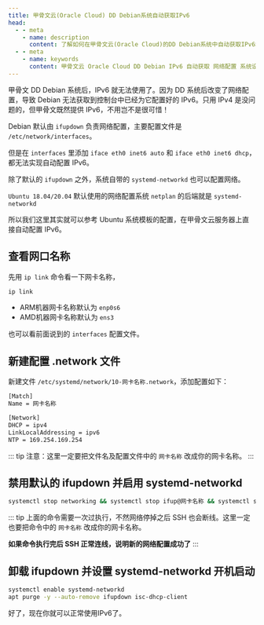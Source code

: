 ```yaml
---
title: 甲骨文云(Oracle Cloud) DD Debian系统自动获取IPv6
head:
  - - meta
    - name: description
      content: 了解如何在甲骨文云(Oracle Cloud)的DD Debian系统中自动获取IPv6地址的配置与操作方法。
  - - meta
    - name: keywords
      content: 甲骨文云 Oracle Cloud DD Debian IPv6 自动获取 网络配置 系统设置
---
```


甲骨文 DD Debian 系统后，IPv6 就无法使用了。因为 DD 系统后改变了网络配置，导致 Debian 无法获取到控制台中已经为它配置好的 IPv6。只用 IPv4 是没问题的，但甲骨文既然提供 IPv6，不用岂不是很可惜！

Debian 默认由 `ifupdown` 负责网络配置，主要配置文件是 `/etc/network/interfaces`。

但是在 `interfaces` 里添加 `iface eth0 inet6 auto` 和 `iface eth0 inet6 dhcp`，都无法实现自动配置 IPv6。

除了默认的 `ifupdown` 之外，系统自带的 `systemd-networkd` 也可以配置网络。

`Ubuntu 18.04/20.04` 默认使用的网络配置系统 `netplan` 的后端就是 `systemd-networkd`

所以我们这里其实就可以参考 Ubuntu 系统模板的配置，在甲骨文云服务器上直接自动配置 IPv6。

## 查看网口名称

先用 `ip link` 命令看一下网卡名称，

```sh
ip link
```

- ARM机器网卡名称默认为 `enp0s6`
- AMD机器网卡名称默认为 `ens3`

也可以看前面说到的 `interfaces` 配置文件。

## 新建配置 .network 文件

新建文件 `/etc/systemd/network/10-网卡名称.network`，添加配置如下：

```sh
[Match]
Name = 网卡名称

[Network]
DHCP = ipv4
LinkLocalAddressing = ipv6
NTP = 169.254.169.254
```

::: tip
注意：这里一定要把文件名及配置文件中的 `网卡名称` 改成你的网卡名称。
:::

## 禁用默认的 ifupdown 并启用 systemd-networkd

```sh
systemctl stop networking && systemctl stop ifup@网卡名称 && systemctl start systemd-networkd
```

::: tip
上面的命令需要一次过执行，不然网络停掉之后 SSH 也会断线。这里一定也要把命令中的 `网卡名称` 改成你的网卡名称。

**如果命令执行完后 SSH 正常连线，说明新的网络配置成功了**
:::

## 卸载 ifupdown 并设置 systemd-networkd 开机启动

```sh
systemctl enable systemd-networkd
apt purge -y --auto-remove ifupdown isc-dhcp-client
```

好了，现在你就可以正常使用IPv6了。
